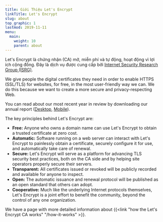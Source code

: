 ```yaml
---
title: Giới Thiệu Let's Encrypt
linkTitle: Let's Encrypt
slug: about
top_graphic: 1
lastmod: 2019-11-11
menu:
  main:
    weight: 10
    parent: about
---
```


Let's Encrypt là chứng nhận (CA) mở, miễn phí và tự động, hoạt động vì lợi ích cộng đồng. Đây là dịch vụ được cung cấp bởi  [Internet Security Research Group (ISRG)](https://www.abetterinternet.org/).

We give people the digital certificates they need in order to enable HTTPS (SSL/TLS) for websites, for free, in the most user-friendly way we can. We do this because we want to create a more secure and privacy-respecting Web.

You can read about our most recent year in review by downloading our annual report ([Desktop](https://abetterinternet.org/documents/2019-ISRG-Annual-Report-Desktop.pdf), [Mobile](https://abetterinternet.org/documents/2019-ISRG-Annual-Report-Mobile.pdf)).

The key principles behind Let's Encrypt are:

* <strong>Free:</strong> Anyone who owns a domain name can use Let's Encrypt to obtain a trusted certificate
      at zero cost.
* <strong>Automatic:</strong> Software running on a web server can interact with Let's Encrypt to painlessly obtain a certificate, securely configure it for use, and automatically take care of renewal.
* <strong>Secure:</strong> Let's Encrypt will serve as a platform for advancing TLS security best practices, both on the CA side and by helping site operators properly secure their servers.
* <strong>Transparent:</strong> All certificates issued or revoked will be publicly recorded and available for anyone to inspect.
* <strong>Open:</strong> The automatic issuance and renewal protocol will be published as an open standard that others can adopt.
* <strong>Cooperative:</strong> Much like the underlying Internet protocols themselves, Let's Encrypt is a joint effort to benefit the community, beyond the control of any one organization.

We have a page with more detailed information about {{<link "how the Let's Encrypt CA works" "/how-it-works" >}}.
